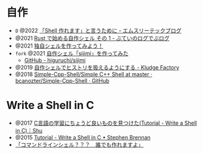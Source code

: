 # 自作

- `D` @2022 [「Shell 作れます」と言うために - エムスリーテックブログ](https://www.m3tech.blog/entry/making-nosh)
- @2021 [Rust で始める自作シェル その 1 - ぶていのログでぶログ](https://tech.buty4649.net/entry/2021/12/19/235124)
- @2021 [独自シェルを作ってみよう！](http://kozos.jp/nlsh/)
- `fork` @2021 [自作シェル「sijimi」を作ってみた](https://zenn.dev/higuruchi/articles/142b613eb1e650)
  - [GitHub - higuruchi/sijimi](https://github.com/higuruchi/sijimi)
- @2019 [自作シェルでヒストリを扱えるようにする - Kludge Factory](https://tyfkda.github.io/blog/2019/07/24/history-in-shell.html)
- @2018 [Simple-Cpp-Shell/Simple C++ Shell at master · bcanozter/Simple-Cpp-Shell · GitHub](https://github.com/bcanozter/Simple-Cpp-Shell/tree/master/Simple%20C%2B%2B%20Shell)

# Write a Shell in C

- @2017 [C言語の学習にちょうど良いものを見つけた(Tutorial - Write a Shell in C)｜Shu](https://note.com/shu127/n/n054d99703995)
- @2015 [Tutorial - Write a Shell in C • Stephen Brennan](https://brennan.io/2015/01/16/write-a-shell-in-c/)
- [「コマンドラインシェル？？？　誰でも作れますよ」](https://zenn.dev/zetamatta/articles/d7b76ff6535d7d)
